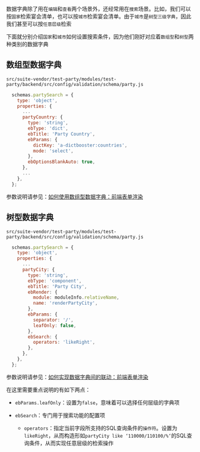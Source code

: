 数据字典除了用在`编辑`和`查看`两个场景外，还经常用在`搜索`场景。比如，我们可以按`国家`检索宴会清单，也可以按`城市`检索宴会清单。由于`城市`是`树型三级字典`，因此我们甚至可以按`任意层级`检索

下面就分别介绍`国家`和`城市`如何设置搜索条件，因为他们刚好对应着`数组型`和`树型`两种类别的数据字典

## 数组型数据字典

`src/suite-vendor/test-party/modules/test-party/backend/src/config/validation/schema/party.js`

``` javascript
  schemas.partySearch = {
    type: 'object',
    properties: {
      ...
      partyCountry: {
        type: 'string',
        ebType: 'dict',
        ebTitle: 'Party Country',
        ebParams: {
          dictKey: 'a-dictbooster:countries',
          mode: 'select',
        },
        ebOptionsBlankAuto: true,
      },
      ...
    },
  };
```

参数说明请参见：[如何使用数组型数据字典：前端表单渲染](https://cabloy.com/zh-cn/articles/dict-select.html)

## 树型数据字典

`src/suite-vendor/test-party/modules/test-party/backend/src/config/validation/schema/party.js`

``` javascript
  schemas.partySearch = {
    type: 'object',
    properties: {
      ...
      partyCity: {
        type: 'string',
        ebType: 'component',
        ebTitle: 'Party City',
        ebRender: {
          module: moduleInfo.relativeName,
          name: 'renderPartyCity',
        },
        ebParams: {
          separator: '/',
          leafOnly: false,
        },
        ebSearch: {
          operators: 'likeRight',
        },
      },
    },
  };
```

参数说明请参见：[如何实现数据字典间的联动：前端表单渲染](https://cabloy.com/zh-cn/articles/dict-render-custom.html)

在这里需要重点说明的有如下两点：

* `ebParams.leafOnly`：设置为`false`，意味着可以选择任何层级的字典项

* `ebSearch`：专门用于搜索功能的配置项

  * `operators`：指定当前字段所支持的SQL查询条件的`操作符`。设置为`likeRight`，从而构造形如`partyCity like ‘110000/110100/%‘`的SQL查询条件，从而实现任意层级的检索操作